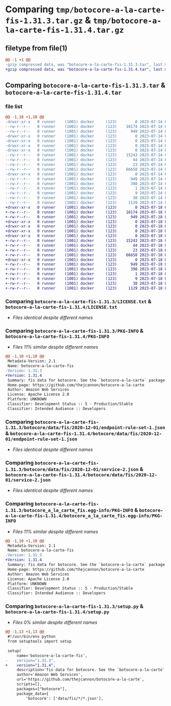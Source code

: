 # Comparing `tmp/botocore-a-la-carte-fis-1.31.3.tar.gz` & `tmp/botocore-a-la-carte-fis-1.31.4.tar.gz`

## filetype from file(1)

```diff
@@ -1 +1 @@
-gzip compressed data, was "botocore-a-la-carte-fis-1.31.3.tar", last modified: Fri Jul 14 01:46:17 2023, max compression
+gzip compressed data, was "botocore-a-la-carte-fis-1.31.4.tar", last modified: Tue Jul 18 01:55:16 2023, max compression
```

## Comparing `botocore-a-la-carte-fis-1.31.3.tar` & `botocore-a-la-carte-fis-1.31.4.tar`

### file list

```diff
@@ -1,18 +1,18 @@
-drwxr-xr-x   0 runner    (1001) docker     (123)        0 2023-07-14 01:46:17.322734 botocore-a-la-carte-fis-1.31.3/
--rw-r--r--   0 runner    (1001) docker     (123)    10174 2023-07-14 01:46:17.000000 botocore-a-la-carte-fis-1.31.3/LICENSE.txt
--rw-r--r--   0 runner    (1001) docker     (123)      949 2023-07-14 01:46:17.322734 botocore-a-la-carte-fis-1.31.3/PKG-INFO
-drwxr-xr-x   0 runner    (1001) docker     (123)        0 2023-07-14 01:46:17.322734 botocore-a-la-carte-fis-1.31.3/botocore/
-drwxr-xr-x   0 runner    (1001) docker     (123)        0 2023-07-14 01:46:17.322734 botocore-a-la-carte-fis-1.31.3/botocore/data/
-drwxr-xr-x   0 runner    (1001) docker     (123)        0 2023-07-14 01:46:17.322734 botocore-a-la-carte-fis-1.31.3/botocore/data/fis/
-drwxr-xr-x   0 runner    (1001) docker     (123)        0 2023-07-14 01:46:17.322734 botocore-a-la-carte-fis-1.31.3/botocore/data/fis/2020-12-01/
--rw-r--r--   0 runner    (1001) docker     (123)    15243 2023-07-14 01:45:45.000000 botocore-a-la-carte-fis-1.31.3/botocore/data/fis/2020-12-01/endpoint-rule-set-1.json
--rw-r--r--   0 runner    (1001) docker     (123)       44 2023-07-14 01:45:45.000000 botocore-a-la-carte-fis-1.31.3/botocore/data/fis/2020-12-01/examples-1.json
--rw-r--r--   0 runner    (1001) docker     (123)       23 2023-07-14 01:45:45.000000 botocore-a-la-carte-fis-1.31.3/botocore/data/fis/2020-12-01/paginators-1.json
--rw-r--r--   0 runner    (1001) docker     (123)    66658 2023-07-14 01:45:45.000000 botocore-a-la-carte-fis-1.31.3/botocore/data/fis/2020-12-01/service-2.json
-drwxr-xr-x   0 runner    (1001) docker     (123)        0 2023-07-14 01:46:17.322734 botocore-a-la-carte-fis-1.31.3/botocore_a_la_carte_fis.egg-info/
--rw-r--r--   0 runner    (1001) docker     (123)      949 2023-07-14 01:46:17.000000 botocore-a-la-carte-fis-1.31.3/botocore_a_la_carte_fis.egg-info/PKG-INFO
--rw-r--r--   0 runner    (1001) docker     (123)      398 2023-07-14 01:46:17.000000 botocore-a-la-carte-fis-1.31.3/botocore_a_la_carte_fis.egg-info/SOURCES.txt
--rw-r--r--   0 runner    (1001) docker     (123)        1 2023-07-14 01:46:17.000000 botocore-a-la-carte-fis-1.31.3/botocore_a_la_carte_fis.egg-info/dependency_links.txt
--rw-r--r--   0 runner    (1001) docker     (123)        9 2023-07-14 01:46:17.000000 botocore-a-la-carte-fis-1.31.3/botocore_a_la_carte_fis.egg-info/top_level.txt
--rw-r--r--   0 runner    (1001) docker     (123)       38 2023-07-14 01:46:17.322734 botocore-a-la-carte-fis-1.31.3/setup.cfg
--rw-r--r--   0 runner    (1001) docker     (123)     1129 2023-07-14 01:46:17.000000 botocore-a-la-carte-fis-1.31.3/setup.py
+drwxr-xr-x   0 runner    (1001) docker     (123)        0 2023-07-18 01:55:16.552251 botocore-a-la-carte-fis-1.31.4/
+-rw-r--r--   0 runner    (1001) docker     (123)    10174 2023-07-18 01:55:16.000000 botocore-a-la-carte-fis-1.31.4/LICENSE.txt
+-rw-r--r--   0 runner    (1001) docker     (123)      949 2023-07-18 01:55:16.548251 botocore-a-la-carte-fis-1.31.4/PKG-INFO
+drwxr-xr-x   0 runner    (1001) docker     (123)        0 2023-07-18 01:55:16.548251 botocore-a-la-carte-fis-1.31.4/botocore/
+drwxr-xr-x   0 runner    (1001) docker     (123)        0 2023-07-18 01:55:16.548251 botocore-a-la-carte-fis-1.31.4/botocore/data/
+drwxr-xr-x   0 runner    (1001) docker     (123)        0 2023-07-18 01:55:16.548251 botocore-a-la-carte-fis-1.31.4/botocore/data/fis/
+drwxr-xr-x   0 runner    (1001) docker     (123)        0 2023-07-18 01:55:16.548251 botocore-a-la-carte-fis-1.31.4/botocore/data/fis/2020-12-01/
+-rw-r--r--   0 runner    (1001) docker     (123)    15243 2023-07-18 01:54:50.000000 botocore-a-la-carte-fis-1.31.4/botocore/data/fis/2020-12-01/endpoint-rule-set-1.json
+-rw-r--r--   0 runner    (1001) docker     (123)       44 2023-07-18 01:54:50.000000 botocore-a-la-carte-fis-1.31.4/botocore/data/fis/2020-12-01/examples-1.json
+-rw-r--r--   0 runner    (1001) docker     (123)       23 2023-07-18 01:54:50.000000 botocore-a-la-carte-fis-1.31.4/botocore/data/fis/2020-12-01/paginators-1.json
+-rw-r--r--   0 runner    (1001) docker     (123)    66658 2023-07-18 01:54:50.000000 botocore-a-la-carte-fis-1.31.4/botocore/data/fis/2020-12-01/service-2.json
+drwxr-xr-x   0 runner    (1001) docker     (123)        0 2023-07-18 01:55:16.548251 botocore-a-la-carte-fis-1.31.4/botocore_a_la_carte_fis.egg-info/
+-rw-r--r--   0 runner    (1001) docker     (123)      949 2023-07-18 01:55:16.000000 botocore-a-la-carte-fis-1.31.4/botocore_a_la_carte_fis.egg-info/PKG-INFO
+-rw-r--r--   0 runner    (1001) docker     (123)      398 2023-07-18 01:55:16.000000 botocore-a-la-carte-fis-1.31.4/botocore_a_la_carte_fis.egg-info/SOURCES.txt
+-rw-r--r--   0 runner    (1001) docker     (123)        1 2023-07-18 01:55:16.000000 botocore-a-la-carte-fis-1.31.4/botocore_a_la_carte_fis.egg-info/dependency_links.txt
+-rw-r--r--   0 runner    (1001) docker     (123)        9 2023-07-18 01:55:16.000000 botocore-a-la-carte-fis-1.31.4/botocore_a_la_carte_fis.egg-info/top_level.txt
+-rw-r--r--   0 runner    (1001) docker     (123)       38 2023-07-18 01:55:16.552251 botocore-a-la-carte-fis-1.31.4/setup.cfg
+-rw-r--r--   0 runner    (1001) docker     (123)     1129 2023-07-18 01:55:16.000000 botocore-a-la-carte-fis-1.31.4/setup.py
```

### Comparing `botocore-a-la-carte-fis-1.31.3/LICENSE.txt` & `botocore-a-la-carte-fis-1.31.4/LICENSE.txt`

 * *Files identical despite different names*

### Comparing `botocore-a-la-carte-fis-1.31.3/PKG-INFO` & `botocore-a-la-carte-fis-1.31.4/PKG-INFO`

 * *Files 11% similar despite different names*

```diff
@@ -1,10 +1,10 @@
 Metadata-Version: 2.1
 Name: botocore-a-la-carte-fis
-Version: 1.31.3
+Version: 1.31.4
 Summary: fis data for botocore. See the `botocore-a-la-carte` package for more info.
 Home-page: https://github.com/thejcannon/botocore-a-la-carte
 Author: Amazon Web Services
 License: Apache License 2.0
 Platform: UNKNOWN
 Classifier: Development Status :: 5 - Production/Stable
 Classifier: Intended Audience :: Developers
```

### Comparing `botocore-a-la-carte-fis-1.31.3/botocore/data/fis/2020-12-01/endpoint-rule-set-1.json` & `botocore-a-la-carte-fis-1.31.4/botocore/data/fis/2020-12-01/endpoint-rule-set-1.json`

 * *Files identical despite different names*

### Comparing `botocore-a-la-carte-fis-1.31.3/botocore/data/fis/2020-12-01/service-2.json` & `botocore-a-la-carte-fis-1.31.4/botocore/data/fis/2020-12-01/service-2.json`

 * *Files identical despite different names*

### Comparing `botocore-a-la-carte-fis-1.31.3/botocore_a_la_carte_fis.egg-info/PKG-INFO` & `botocore-a-la-carte-fis-1.31.4/botocore_a_la_carte_fis.egg-info/PKG-INFO`

 * *Files 11% similar despite different names*

```diff
@@ -1,10 +1,10 @@
 Metadata-Version: 2.1
 Name: botocore-a-la-carte-fis
-Version: 1.31.3
+Version: 1.31.4
 Summary: fis data for botocore. See the `botocore-a-la-carte` package for more info.
 Home-page: https://github.com/thejcannon/botocore-a-la-carte
 Author: Amazon Web Services
 License: Apache License 2.0
 Platform: UNKNOWN
 Classifier: Development Status :: 5 - Production/Stable
 Classifier: Intended Audience :: Developers
```

### Comparing `botocore-a-la-carte-fis-1.31.3/setup.py` & `botocore-a-la-carte-fis-1.31.4/setup.py`

 * *Files 0% similar despite different names*

```diff
@@ -1,13 +1,13 @@
 #!/usr/bin/env python
 from setuptools import setup
 
 setup(
     name='botocore-a-la-carte-fis',
-    version="1.31.3",
+    version="1.31.4",
     description='fis data for botocore. See the `botocore-a-la-carte` package for more info.',
     author='Amazon Web Services',
     url='https://github.com/thejcannon/botocore-a-la-carte',
     scripts=[],
     packages=["botocore"],
     package_data={
         'botocore': ['data/fis/*/*.json'],
```


